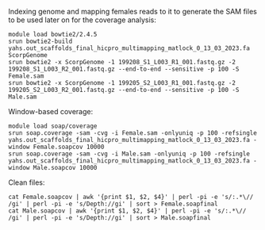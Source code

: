 Indexing genome and mapping females reads to it to generate the SAM files to be used later on for the coverage analysis:
```
module load bowtie2/2.4.5
srun bowtie2-build yahs.out_scaffolds_final_hicpro_multimapping_matlock_0_13_03_2023.fa ScorpGenome
srun bowtie2 -x ScorpGenome -1 199208_S1_L003_R1_001.fastq.gz -2 199208_S1_L003_R2_001.fastq.gz --end-to-end --sensitive -p 100 -S Female.sam
srun bowtie2 -x ScorpGenome -1 199205_S2_L003_R1_001.fastq.gz -2 199205_S2_L003_R2_001.fastq.gz --end-to-end --sensitive -p 100 -S Male.sam
```
Window-based coverage:

```
module load soap/coverage
srun soap.coverage -sam -cvg -i Female.sam -onlyuniq -p 100 -refsingle yahs.out_scaffolds_final_hicpro_multimapping_matlock_0_13_03_2023.fa -window Female.soapcov 10000
srun soap.coverage -sam -cvg -i Male.sam -onlyuniq -p 100 -refsingle yahs.out_scaffolds_final_hicpro_multimapping_matlock_0_13_03_2023.fa -window Male.soapcov 10000 
```
Clean files:
```
cat Female.soapcov | awk '{print $1, $2, $4}' | perl -pi -e 's/:.*\// /gi' | perl -pi -e 's/Depth://gi' | sort > Female.soapfinal
cat Male.soapcov | awk '{print $1, $2, $4}' | perl -pi -e 's/:.*\// /gi' | perl -pi -e 's/Depth://gi' | sort > Male.soapfinal
```
